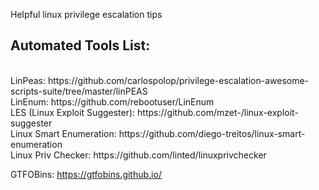 Helpful linux privilege escalation tips

<h2>Automated Tools List: </h2></br>
LinPeas: https://github.com/carlospolop/privilege-escalation-awesome-scripts-suite/tree/master/linPEAS </br>
    LinEnum: https://github.com/rebootuser/LinEnum </br>
    LES (Linux Exploit Suggester): https://github.com/mzet-/linux-exploit-suggester </br>
    Linux Smart Enumeration: https://github.com/diego-treitos/linux-smart-enumeration </br>
    Linux Priv Checker: https://github.com/linted/linuxprivchecker </br>

GTFOBins: https://gtfobins.github.io/
